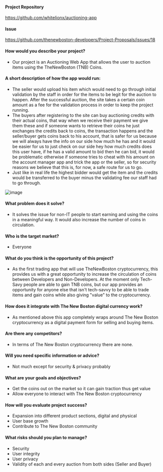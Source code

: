 #### Project Repository
https://github.com/whitelionx/auctioning-app

#### Issue
https://github.com/thenewboston-developers/Project-Proposals/issues/18

#### How would you describe your project?
- Our project is an Auctioning Web App that allows the user to auction items using the TheNewBoston (TNB) Coins.

#### A short description of how the app would run:
- The seller would upload his item which would need to go through initial validation by the staff in order for the items to be legit for the auction to happen. After the successful auction, the site takes a certain coin amount as a fee for the validation process in order to keep the project running.
- The buyers after registering to the site can buy auctioning credits with their actual coins, that way when we receive their payment we give them these and if someone wants to retrieve their coins he just exchanges the credits back to coins, the transaction happens and the seller/buyer gets coins back to his account, that is safer for us because we will always have the info on our side how much he has and it would be easier for us to just check on our side hey how much credits does this user have, if he has a valid amount to bid then he can bid, it would be problematic otherwise if someone tries to cheat with his amount on the account manager app and trick the app or the seller, so for security reasons we believe that this is, for now, a safe route for us to go.
- Just like in real life the highest bidder would get the item and the credits would be transferred to the buyer minus the validating fee our staff had to go through.

![image](https://user-images.githubusercontent.com/31674307/100552252-49cb5180-3286-11eb-983f-3fde96ee493d.png)

#### What problem does it solve?
- It solves the issue for non-IT people to start earning and using the coins in a meaningful way. It would also increase the number of coins in circulation.

#### Who is the target market?
- Everyone

#### What do you think is the opportunity of this project?
- As the first trading app that will use TheNewBoston cryptocurrency, this provides us with a great opportunity to increase the circulation of coins between Developers and Non-Developers. At the moment only Tech-Savy people are able to gain TNB coins, but our app provides an opportunity for anyone else that isn't tech-savvy to be able to trade items and gain coins while also giving "value" to the cryptocurrency.

#### How does it integrate with The New Boston digital currency work?
- As mentioned above this app completely wraps around The New Boston cryptocurrency as a digital payment form for selling and buying items.

#### Are there any competitors?
- In terms of The New Boston cryptocurrency there are none.

#### Will you need specific information or advice?
- Not much except for security & privacy probably

#### What are your goals and objectives?
- Get the coins out on the market so it can gain traction thus get value 
- Allow everyone to interact with The New Boston cryptocurrency

#### How will you evaluate project success?
- Expansion into different product sections, digital and physical 
- User base growth 
- Contribute to The New Boston community

#### What risks should you plan to manage?
- Security 
- User integrity 
- User privacy 
- Validity of each and every auction from both sides (Seller and Buyer)
